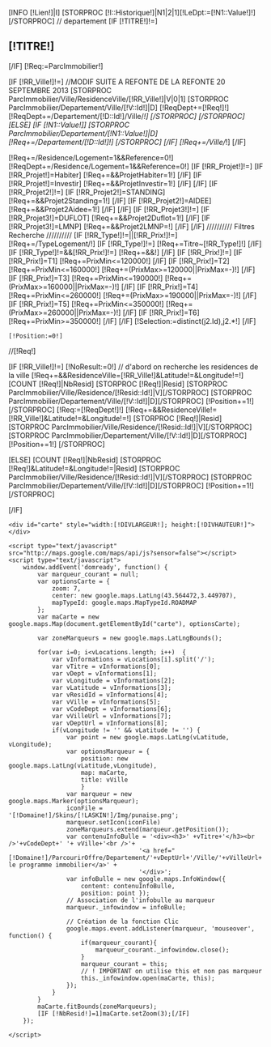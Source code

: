 [INFO [!Lien!]|I]
[STORPROC [!I::Historique!]|N1|2|1][!LeDpt:=[!N1::Value!]!][/STORPROC] // departement
[IF [!TITRE!]!=]<div class="TitreTexteCarte"><h2>[!TITRE!]</h2></div>[/IF]
[!Req:=ParcImmobilier!]

[IF [!RR_Ville!]!=]
	//MODIF SUITE A REFONTE DE LA REFONTE 20 SEPTEMBRE 2013
	[STORPROC ParcImmobilier/Ville/ResidenceVille/[!RR_Ville!]|V|0|1]
		[STORPROC ParcImmobilier/Departement/Ville/[!V::Id!]|D]
			[!ReqDept+=[!Req!]!]
			[!ReqDept+=/Departement/[!D::Id!]/Ville/*!]
		[/STORPROC]
	[/STORPROC]
[ELSE]
	[IF [!N1::Value!]]
		[STORPROC ParcImmobilier/Departement/[!N1::Value!]|D]
			[!Req+=/Departement/[!D::Id!]!]
		[/STORPROC]
	[/IF]
	[!Req+=/Ville/*!]
[/IF]

[!Req+=/Residence/Logement=1&&Reference=0!]
[!ReqDept+=/Residence/Logement=1&&Reference=0!]
[IF [!RR_Projet!]!=]
	[IF [!RR_Projet!]=Habiter]
		[!Req+=&&ProjetHabiter=1!]
	[/IF]
	[IF [!RR_Projet!]=Investir]
		[!Req+=&&ProjetInvestir=1!]
	[/IF]
[/IF]
[IF [!RR_Projet2!]!=]
	[IF [!RR_Projet2!]=STANDING]
		[!Req+=&&Projet2Standing=1!]
	[/IF]
	[IF [!RR_Projet2!]=AIDEE]
		[!Req+=&&Projet2Aidee=1!]
	[/IF]
[/IF]
[IF [!RR_Projet3!]!=]
	[IF [!RR_Projet3!]=DUFLOT]
		[!Req+=&&Projet2Duflot=1!]
	[/IF]
	[IF [!RR_Projet3!]=LMNP]
		[!Req+=&&Projet2LMNP=!]
	[/IF]
[/IF]
////////// Filtres Recherche //////////
[IF [!RR_Type!]!=||[!RR_Prix!]!=]
	[!Req+=/TypeLogement/!]
	[IF [!RR_Type!]!=]
		[!Req+=Titre~[!RR_Type!]!]
	[/IF]
	[IF [!RR_Type!]!=&&[!RR_Prix!]!=]
		[!Req+=&&!]
	[/IF]
	[IF [!RR_Prix!]!=]
		[IF [!RR_Prix!]=T1]
			[!Req+=PrixMin<=120000!]
		[/IF]
		[IF [!RR_Prix!]=T2]
			[!Req+=PrixMin<=160000!]
			[!Req+=(PrixMax>=120000||PrixMax=-)!]
		[/IF]
		[IF [!RR_Prix!]=T3]
			[!Req+=PrixMin<=190000!]
			[!Req+=(PrixMax>=160000||PrixMax=-)!]
		[/IF]
		[IF [!RR_Prix!]=T4]
			[!Req+=PrixMin<=260000!]
			[!Req+=(PrixMax>=190000||PrixMax=-)!]
		[/IF]
		[IF [!RR_Prix!]=T5]
			[!Req+=PrixMin<=350000!]
			[!Req+=(PrixMax>=260000||PrixMax=-)!]
		[/IF]
		[IF [!RR_Prix!]=T6]
			[!Req+=PrixMin>=350000!]
		[/IF]
	[/IF]
	[!Selection:=distinct(j2.Id),j2.*!]
[/IF]

<div class="Carte" id="MapDiv">
	<script type="text/javascript">
		var vLocations = new Array();
	</script>
	
	[!Position:=0!]
//[!Req!]

[IF [!RR_Ville!]!=]
	[!NoResult:=0!]
	// d'abord on recherche les residences de la ville
	[!Req+=&&ResidenceVille=[!RR_Ville!]&Latitude!=&Longitude!=!]
	[COUNT [!Req!]|NbResid]
	[STORPROC [!Req!]|Resid]
        	[STORPROC ParcImmobilier/Ville/Residence/[!Resid::Id!]|V][/STORPROC]
        	[STORPROC ParcImmobilier/Departement/Ville/[!V::Id!]|D][/STORPROC]
		<script type="text/javascript">
			vLocations[[!Position!]] = "[!Resid::Titre!]/[!D::Nom!]/[!Resid::Longitude!]/[!Resid::Latitude!]/[!Resid::Lien!]/[!V::Nom!]/[!D::Code!]/[!V::Lien!]/[!D::Lien!]";
		</script>
		[!Position+=1!]
	[/STORPROC]
	[!Req:=[!ReqDept!]!]
	[!Req+=&&ResidenceVille!=[!RR_Ville!]&Latitude!=&Longitude!=!]
	[STORPROC [!Req!]|Resid]
        	[STORPROC ParcImmobilier/Ville/Residence/[!Resid::Id!]|V][/STORPROC]
        	[STORPROC ParcImmobilier/Departement/Ville/[!V::Id!]|D][/STORPROC]
		<script type="text/javascript">
			vLocations[[!Position!]] = "[!Resid::Titre!]/[!D::Nom!]/[!Resid::Longitude!]/[!Resid::Latitude!]/[!Resid::Lien!]/[!V::Nom!]/[!D::Code!]/[!V::Lien!]/[!D::Lien!]";
		</script>
		[!Position+=1!]
	[/STORPROC]

[ELSE]
	[COUNT [!Req!]|NbResid]
	[STORPROC [!Req!]&Latitude!=&Longitude!=|Resid]
        	[STORPROC ParcImmobilier/Ville/Residence/[!Resid::Id!]|V][/STORPROC]
        	[STORPROC ParcImmobilier/Departement/Ville/[!V::Id!]|D][/STORPROC]
		<script type="text/javascript">
			vLocations[[!Position!]] = "[!Resid::Titre!]/[!D::Nom!]/[!Resid::Longitude!]/[!Resid::Latitude!]/[!Resid::Lien!]/[!V::Nom!]/[!D::Code!]/[!V::Lien!]/[!D::Lien!]";
		</script>
		[!Position+=1!]
	[/STORPROC]

[/IF]
	
	<div id="carte" style="width:[!DIVLARGEUR!]; height:[!DIVHAUTEUR!]"></div>
	
	<script type="text/javascript" src="http://maps.google.com/maps/api/js?sensor=false"></script>
	<script type="text/javascript">
		window.addEvent('domready', function() {
			var marqueur_courant = null;
			var optionsCarte = {
				zoom: 7,
				center: new google.maps.LatLng(43.564472,3.449707),
				mapTypeId: google.maps.MapTypeId.ROADMAP
			};
			var maCarte = new google.maps.Map(document.getElementById("carte"), optionsCarte);

			var zoneMarqueurs = new google.maps.LatLngBounds();

			for(var i=0; i<vLocations.length; i++)	{
				var vInformations = vLocations[i].split('/');
				var vTitre = vInformations[0];
				var vDept = vInformations[1];
				var vLongitude = vInformations[2];
				var vLatitude = vInformations[3];
				var vResidId = vInformations[4];
				var vVille = vInformations[5];
				var vCodeDept = vInformations[6];
				var vVilleUrl = vInformations[7];
				var vDeptUrl = vInformations[8];
				if(vLongitude != '' && vLatitude != '') {
					var point = new google.maps.LatLng(vLatitude, vLongitude);
					var optionsMarqueur = {
						position: new google.maps.LatLng(vLatitude,vLongitude),
						map: maCarte,
						title: vVille
						}
					var marqueur = new google.maps.Marker(optionsMarqueur);
					iconFile = '[!Domaine!]/Skins/[!LASKIN!]/Img/punaise.png';
					marqueur.setIcon(iconFile) 
					zoneMarqueurs.extend(marqueur.getPosition());
					var contenuInfoBulle = '<div><h3>' +vTitre+'</h3><br />'+vCodeDept+' '+ vVille+'<br />'+
										'<a href="[!Domaine!]/ParcourirOffre/Departement/'+vDeptUrl+'/Ville/'+vVilleUrl+'/Residence/'+vResidId+'">Voir le programme immobilier</a>' +
										'</div>';
					var infoBulle = new google.maps.InfoWindow({
						content: contenuInfoBulle,
						position: point });
					// Association de l'infobulle au marqueur
					marqueur._infowindow = infoBulle;
				
					// Création de la fonction Clic
					google.maps.event.addListener(marqueur, 'mouseover', function() { 						
						if(marqueur_courant){
							marqueur_courant._infowindow.close();
						}		
						marqueur_courant = this;
						// ! IMPORTANT on utilise this et non pas marqueur
						this._infowindow.open(maCarte, this);
					});
				}
			}
			maCarte.fitBounds(zoneMarqueurs);
			[IF [!NbResid!]=1]maCarte.setZoom(3);[/IF]
		});
		
	</script>
</div>
